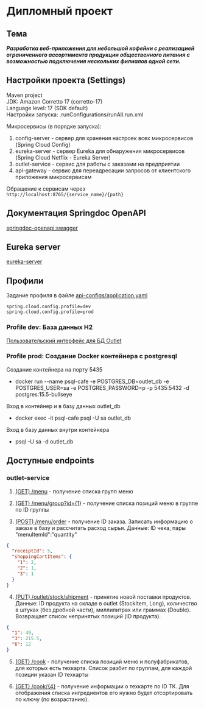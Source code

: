 # Дипломный проект

## Тема

**_Разработка веб-приложения для небольшой кофейни с реализацией ограниченного ассортимента
продукции общественного питания с возможностью подключения нескольких филиалов одной сети._**

## Настройки проекта (Settings)

Maven project<br>
JDK: Amazon Corretto 17 (corretto-17)<br>
Language level: 17 (SDK default)<br>
Настройки запуска: .runConfigurations/runAll.run.xml

Микросервисы (в порядке запуска):

1. config-server - сервер для хранения настроек всех микросервисов (Spring Cloud Config)
2. eureka-server - сервер Eureka для обнаружения микросервисов (Spring Cloud Netflix - Eureka Server)
3. outlet-service - сервис для работы с заказами на предприятии
4. api-gateway - сервис для переадресации запросов от клиентского приложения микросервисам

Обращение к сервисам через `http://localhost:8765/{service_name}/{path}`

## Документация Springdoc OpenAPI

[springdoc-openapi:swagger](http://localhost:8765/swagger-ui.html)

## Eureka server

[eureka-server](http://localhost:8761/)

## Профили

Задание профиля в файле [api-configs/application.yaml](server/config-server/src/main/resources/api-configs/application.yaml)

`spring.cloud.config.profile=dev`<br>
`spring.cloud.config.profile=prod`

### Profile dev: База данных H2

[Пользовательский интерфейс для БД Outlet](http://localhost:8081/h2-ui/)

### Profile prod: Создание Docker контейнера с postgresql

Создание контейнера на порту 5435

- docker run --name psql-cafe -e POSTGRES_DB=outlet_db -e POSTGRES_USER=sa -e POSTGRES_PASSWORD=p -p 5435:5432
  -d postgres:15.5-bullseye

Вход в контейнер и в базу данных outlet_db

- docker exec -it psql-cafe psql -U sa outlet_db

Вход в базу данных внутри контейнера

- psql -U sa -d outlet_db

## Доступные endpoints

### outlet-service

1. [(GET) /menu](http://localhost:8765/outlet/menu) - получение списка групп меню

2. [(GET) /menu/group?id={1}](http://localhost:8765/outlet/menu/group?id=1) - получение списка
   позиций меню в группе по ID группы

3. [(POST) /menu/order](http://localhost:8765/outlet/menu/order) - получение ID заказа.
   Записать информацию о заказе в базу и рассчитать расход сырья.
   Данные: ID чека, пары "menuItemId":"quantity"

```json
{
  "receiptId": 5,
  "shoppingCartItems": {
    "1": 2,
    "2": 1,
    "3": 1
  }
}
```

4. [(PUT) /outlet/stock/shipment](http://localhost:8765/outlet/stock/shipment) - принятие
   новой поставки продуктов. Данные: ID продукта на складе в outlet (StockItem, Long),
   количество в штуках (без дробной части), миллилитрах или граммах (Double).
   Возвращает список непринятых позиций (ID продукта).

```json
{
  "1": 49,
  "3": 215.5,
  "6": 12
}
```

5. [(GET) /cook](http://localhost:8765/outlet/cook) - получение списка позиций меню и полуфабрикатов,
   для которых есть техкарта. Список разбит по группам, для каждой позиции указан ID техкарты

6. [(GET) /cook/{4}](http://localhost:8765/outlet/cook/4) - получение информации о техкарте по ID ТК. Для
   отображения списка ингредиентов его нужно будет отсортировать по ключу (по возрастанию).
